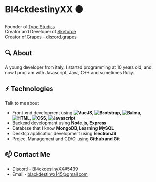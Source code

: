 # Bl4ckdestinyXX ⚫
Founder of [Type Studios](https://discord.gg/USUhuUM3He) <br>
Creator and Developer of  [Skyforce](https://discord.gg/xJ6Qmn2AWw) <br>
Creator of [Grapes - discord.grapes](https://github.com/BlackdestinyXX/Grapes-discord.grapes)

## 🔍 About
A young developer from italy. I started programming at 10 years old, and now I program with Javascript, Java, C++ and sometimes Ruby.

## ⚡ Technologies
Talk to me about
- Front-end development using **![VueJS](https://img.shields.io/badge/-Laravel-black?&logo=laravel), ![Bootstrap](https://img.shields.io/badge/-Bootstrap-black?&logo=bootstrap), ![Bulma](https://img.shields.io/badge/-Bulma-black?&logo=bulma), ![HTML](https://img.shields.io/badge/-HTML-black?&logo=html5), ![CSS](https://img.shields.io/badge/-CSS-black?&logo=css3), ![Javascript](https://img.shields.io/badge/-Javascript-black?&logo=javascript)**
- Backend development using **Node.js, Express**
- Database that I know **MongoDB, Learning MySQL**
- Desktop application development using **ElectronJS**
- Project Management and CD/CI using **Github and Git**

## 📫 Contact Me
- Discord - Bl4ckdestinyXX#5439
- Email - blackdestinyx145@gmail.com
